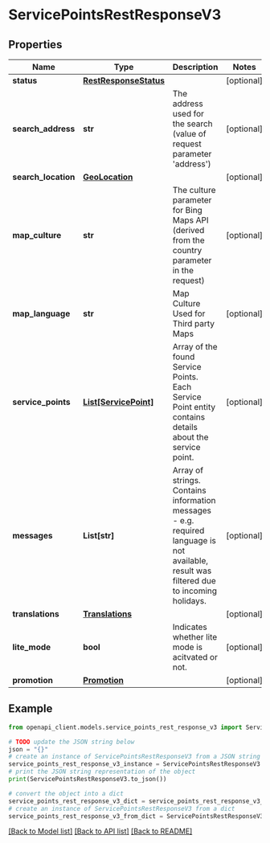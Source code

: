 # ServicePointsRestResponseV3


## Properties

Name | Type | Description | Notes
------------ | ------------- | ------------- | -------------
**status** | [**RestResponseStatus**](RestResponseStatus.md) |  | [optional] 
**search_address** | **str** | The address used for the search (value of request parameter &#39;address&#39;) | [optional] 
**search_location** | [**GeoLocation**](GeoLocation.md) |  | [optional] 
**map_culture** | **str** | The culture parameter for Bing Maps API (derived from the country parameter in the request) | [optional] 
**map_language** | **str** | Map Culture Used for Third party Maps | [optional] 
**service_points** | [**List[ServicePoint]**](ServicePoint.md) | Array of the found Service Points. Each Service Point entity contains details about the service point. | [optional] 
**messages** | **List[str]** | Array of strings. Contains information messages  - e.g. required language is not available, result was filtered due to incoming holidays. | [optional] 
**translations** | [**Translations**](Translations.md) |  | [optional] 
**lite_mode** | **bool** | Indicates whether lite mode is acitvated or not. | [optional] 
**promotion** | [**Promotion**](Promotion.md) |  | [optional] 

## Example

```python
from openapi_client.models.service_points_rest_response_v3 import ServicePointsRestResponseV3

# TODO update the JSON string below
json = "{}"
# create an instance of ServicePointsRestResponseV3 from a JSON string
service_points_rest_response_v3_instance = ServicePointsRestResponseV3.from_json(json)
# print the JSON string representation of the object
print(ServicePointsRestResponseV3.to_json())

# convert the object into a dict
service_points_rest_response_v3_dict = service_points_rest_response_v3_instance.to_dict()
# create an instance of ServicePointsRestResponseV3 from a dict
service_points_rest_response_v3_from_dict = ServicePointsRestResponseV3.from_dict(service_points_rest_response_v3_dict)
```
[[Back to Model list]](../README.md#documentation-for-models) [[Back to API list]](../README.md#documentation-for-api-endpoints) [[Back to README]](../README.md)


